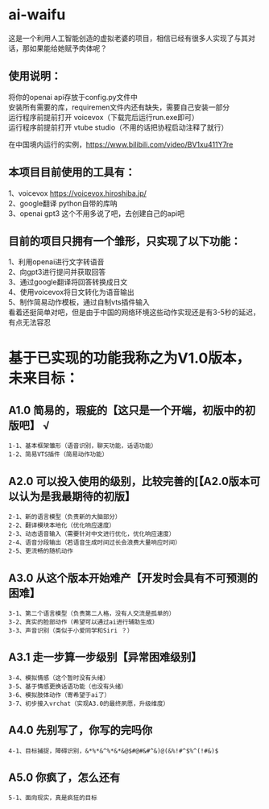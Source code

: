 # ai-waifu
这是一个利用人工智能创造的虚拟老婆的项目，相信已经有很多人实现了与其对话，那如果能给她赋予肉体呢？

## 使用说明：  
  将你的openai api存放于config.py文件中  
  安装所有需要的库，requiremen文件内还有缺失，需要自己安装一部分  
  运行程序前提前打开 voicevox（下载完后运行run.exe即可）  
  运行程序前提前打开 vtube studio（不用的话把协程启动注释了就行）  

在中国境内运行的实例，https://www.bilibili.com/video/BV1xu411Y7re

## 本项目目前使用的工具有：  
  1、voicevox    https://voicevox.hiroshiba.jp/  
  2、google翻译  python自带的库呐  
  3、openai gpt3 这个不用多说了吧，去创建自己的api吧  


## 目前的项目只拥有一个雏形，只实现了以下功能：  
  1、利用openai进行文字转语音  
  2、向gpt3进行提问并获取回答  
  3、通过google翻译将回答转换成日文  
  4、使用voicevox将日文转化为语音输出  
  5、制作简易动作模板，通过自制vts插件输入  
看着还挺简单对吧，但是由于中国的网络环境这些动作实现还是有3-5秒的延迟，有点无法容忍


# 基于已实现的功能我称之为V1.0版本，未来目标：  
## A1.0	简易的，瑕疵的【这只是一个开端，初版中的初版吧】  √
	1-1、基本框架雏形（语音识别，聊天功能，话语功能）  
	1-2、简易VTS插件（简易动作功能）  
## A2.0	可以投入使用的级别，比较完善的[【A2.0版本可以认为是我最期待的初版】
	2-1、新的语言模型（负责新的大脑部分）  
	2-2、翻译模块本地化（优化响应速度）  
	2-3、动态语音输入（需要针对中文进行优化，优化响应速度）  
	2-4、语音分段输出（若语音生成时间过长会浪费大量响应时间）  
	2-5、更流畅的随机动作  
## A3.0	从这个版本开始难产【开发时会具有不可预测的困难】
	3-1、第二个语言模型（负责第二人格，没有人交流是孤单的）
	3-2、真实的脸部动作（希望可以通过ai进行辅助生成）  
	3-3、声音识别（类似于小爱同学和Siri ？）  
## A3.1	走一步算一步级别【异常困难级别】
	3-4、模拟情感（这个暂时没有头绪）  
	3-5、基于情感更换话语功能（也没有头绪）  
	3-6、模拟肢体动作（寄希望于ai了）  
	3-7、初步接入vrchat（实现A3.0的最终夙愿，升级维度）  
## A4.0	先别写了，你写的完吗你
	4-1、目标捕捉，障碍识别，&*%*&^%*&*&@$#@#&#^&)@(&%!#^$%^(!#&)$  
## A5.0	你疯了，怎么还有
	5-1、面向现实，真是疯狂的目标  

